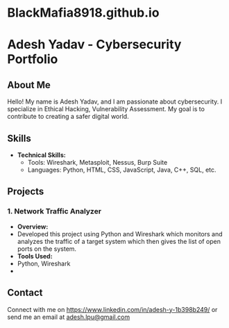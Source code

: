 # BlackMafia8918.github.io
# Adesh Yadav - Cybersecurity Portfolio

## About Me
Hello! My name is Adesh Yadav, and I am passionate about cybersecurity. I specialize in Ethical Hacking, Vulnerability Assessment. My goal is to contribute to creating a safer digital world.

## Skills
- **Technical Skills:** 
  - Tools: Wireshark, Metasploit, Nessus, Burp Suite
  - Languages: Python, HTML, CSS, JavaScript, Java, C++, SQL, etc. 

## Projects
### 1. Network Traffic Analyzer
- **Overview:**
- Developed this project using Python and Wireshark which monitors and analyzes the traffic of a target system which then gives the list of open ports on the system.
- **Tools Used:**
- Python, Wireshark
- 
## Contact
Connect with me on https://www.linkedin.com/in/adesh-y-1b398b249/ or send me an email at adesh.lpu@gmail.com
